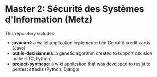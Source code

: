 # Master 2: Sécurité des Systèmes d'Information (Metz)

This repository includes:
- __javacard__: a wallet application implemented on Gemalto credit cards (Java)
- __outils-decisionnels__: a genetic algorithm created to support decision makers (C, Python)
- __project-synthese__: a wiki application that was developed to resist to pentest attacks (Python, Django)

